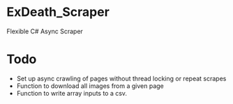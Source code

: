 # ExDeath_Scraper
Flexible C# Async Scraper

# Todo

* Set up async crawling of pages without thread locking or repeat scrapes
* Function to download all images from a given page
* Function to write array inputs to a csv.
